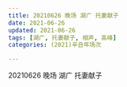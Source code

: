 ```yaml
---
title: 20210626 晚场 湖广 托妻献子
date: 2021-06-26
updated: 2021-06-26
tags: [湖广, 托妻献子, 相声, 高峰] 
categories: (2021)辛丑年场次 

---
```


20210626 晚场 湖广 托妻献子

